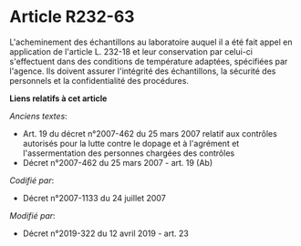 # Article R232-63

L'acheminement des échantillons au laboratoire auquel il a été fait appel en application de l'article L. 232-18 et leur
conservation par celui-ci s'effectuent dans des conditions de température adaptées, spécifiées par l'agence. Ils doivent
assurer l'intégrité des échantillons, la sécurité des personnels et la confidentialité des procédures.

**Liens relatifs à cet article**

_Anciens textes_:

  - Art. 19 du décret n°2007-462 du 25 mars 2007 relatif aux contrôles autorisés pour la lutte contre le dopage et à l'agrément et l'assermentation des personnes chargées des contrôles
  - Décret n°2007-462 du 25 mars 2007 - art. 19 (Ab)

_Codifié par_:

  - Décret n°2007-1133 du 24 juillet 2007

_Modifié par_:

  - Décret n°2019-322 du 12 avril 2019 - art. 23
